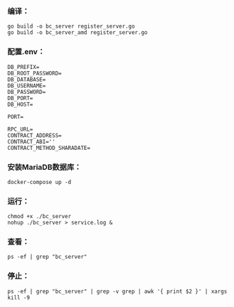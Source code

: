 ### 编译：
````
go build -o bc_server register_server.go
go build -o bc_server_amd register_server.go
````


### 配置.env：
```
DB_PREFIX=
DB_ROOT_PASSWORD=
DB_DATABASE=
DB_USERNAME=
DB_PASSWORD=
DB_PORT=
DB_HOST=

PORT=

RPC_URL=
CONTRACT_ADDRESS=
CONTRACT_ABI=''
CONTRACT_METHOD_SHARADATE=
```

### 安装MariaDB数据库：
```
docker-compose up -d
```

### 运行：
```
chmod +x ./bc_server
nohup ./bc_server > service.log &
```

### 查看：
```
ps -ef | grep "bc_server"
```

### 停止：
```
ps -ef | grep "bc_server" | grep -v grep | awk '{ print $2 }' | xargs kill -9
```